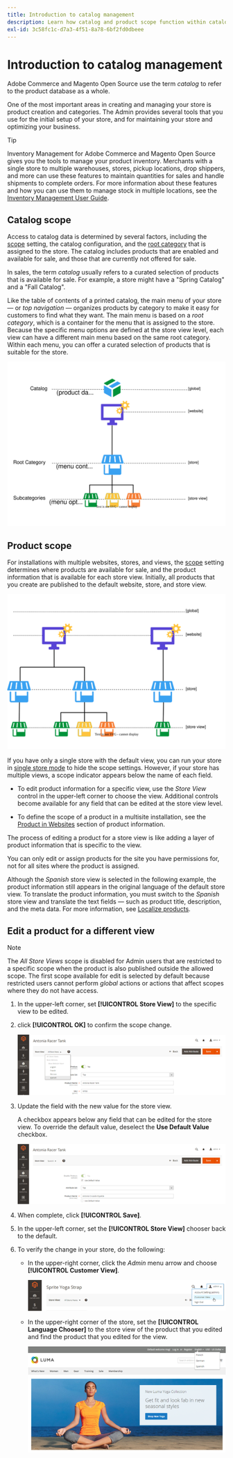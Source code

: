 ```yaml
---
title: Introduction to catalog management
description: Learn how catalog and product scope function within catalog management.
exl-id: 3c58fc1c-d7a3-4f51-8a78-6bf2fd0dbeee
---
```

# Introduction to catalog management

Adobe Commerce and Magento Open Source use the term _catalog_ to refer to the product database as a whole.

One of the most important areas in creating and managing your store is product creation and categories. The Admin provides several tools that you use for the initial setup of your store, and for maintaining your store and optimizing your business.

>[!TIP]
>
>Inventory Management for Adobe Commerce and Magento Open Source gives you the tools to manage your product inventory. Merchants with a single store to multiple warehouses, stores, pickup locations, drop shippers, and more can use these features to maintain quantities for sales and handle shipments to complete orders. For more information about these features and how you can use them to manage stock in multiple locations, see the [Inventory Management User Guide](../inventory-management/introduction.md).

## Catalog scope

Access to catalog data is determined by several factors, including the [scope](../getting-started/websites-stores-views.md#scope-settings) setting, the catalog configuration, and the [root category](category-root.md) that is assigned to the store. The catalog includes products that are enabled and available for sale, and those that are currently not offered for sale.

In sales, the term _catalog_ usually refers to a curated selection of products that is available for sale. For example, a store might have a "Spring Catalog" and a "Fall Catalog".

Like the table of contents of a printed catalog, the main menu of your store — or _top navigation_ — organizes products by category to make it easy for customers to find what they want. The main menu is based on a _root category_, which is a container for the menu that is assigned to the store. Because the specific menu options are defined at the store view level, each view can have a different main menu based on the same root category. Within each menu, you can offer a curated selection of products that is suitable for the store.

![Catalog hierarchy diagram](./assets/catalog-hierarchy-scope.svg)<!-- {: "width=550px"} -->

## Product scope

For installations with multiple websites, stores, and views, the [scope](../getting-started/websites-stores-views.md#scope-settings) setting determines where products are available for sale, and the product information that is available for each store view. Initially, all products that you create are published to the default website, store, and store view.

![multi-site store diagram](./assets/scope-multisite.svg)<!-- {:width="550px"} -->

If you have only a single store with the default view, you can run your store in [single store mode](../getting-started/websites-stores-views.md#single-store-mode) to hide the scope settings. However, if your store has multiple views, a scope indicator appears below the name of each field.

- To edit product information for a specific view, use the _Store View_ control in the upper-left corner to choose the view. Additional controls become available for any field that can be edited at the store view level.

- To define the scope of a product in a multisite installation, see the [Product in Websites](settings-basic-websites.md) section of product information.

The process of editing a product for a store view is like adding a layer of product information that is specific to the view.

You can only edit or assign products for the site you have permissions for, not for all sites where the product is assigned.

Although the _Spanish_ store view is selected in the following example, the product information still appears in the original language of the default store view. To translate the product information, you must switch to the _Spanish_ store view and translate the text fields — such as product title, description, and the meta data. For more information, see [Localize products](../stores-purchase/store-localize.md#localize-products).

## Edit a product for a different view

>[!NOTE]
>
>The _All Store Views_ scope is disabled for Admin users that are restricted to a specific scope when the product is also published outside the allowed scope. The first scope available for edit is selected by default because restricted users cannot perform _global_ actions or actions that affect scopes where they do not have access.

1. In the upper-left corner, set **[!UICONTROL Store View]** to the specific view to be edited.

1. click **[!UICONTROL OK]** to confirm the scope change.

   ![Store view](./assets/product-store-view-spanish-racer-tank.png)<!-- zoom -->

1. Update the field with the new value for the store view.

   A checkbox appears below any field that can be edited for the store view. To override the default value, deselect the **Use Default Value** checkbox.

   ![Translating product name for Spanish store view](./assets/product-translate-field-spanish.png)<!-- zoom -->

1. When complete, click **[!UICONTROL Save]**.

1. In the upper-left corner, set the **[!UICONTROL Store View]** chooser back to the default.

1. To verify the change in your store, do the following:

   - In the upper-right corner, click the _Admin_ menu arrow and choose **[!UICONTROL Customer View]**.

      ![Customer view](./assets/product-admin-menu-customer-view.png)<!-- zoom -->

   - In the upper-right corner of the store, set the **[!UICONTROL Language Chooser]** to the store view of the product that you edited and find the product that you edited for the view.

      ![Language Chooser](./assets/storefront-language-chooser.png)<!-- zoom -->
